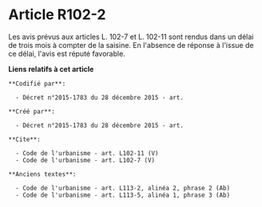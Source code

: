 # Article R102-2

Les avis prévus aux articles L. 102-7 et L. 102-11 sont rendus dans un délai de trois mois à compter de la saisine. En
l'absence de réponse à l'issue de ce délai, l'avis est réputé favorable.

**Liens relatifs à cet article**

	**Codifié par**:

	  - Décret n°2015-1783 du 28 décembre 2015 - art.

	**Créé par**:

	  - Décret n°2015-1783 du 28 décembre 2015 - art.

	**Cite**:

	  - Code de l'urbanisme - art. L102-11 (V)
	  - Code de l'urbanisme - art. L102-7 (V)

	**Anciens textes**:

	  - Code de l'urbanisme - art. L113-2, alinéa 2, phrase 2 (Ab)
	  - Code de l'urbanisme - art. L113-5, alinéa 1, phrase 3 (Ab)
